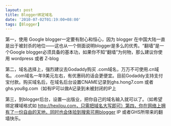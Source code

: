 ```yaml
---
layout: post
title: Blogger绑定域名
date: '2010-07-02T01:19:00+08:00'
tags: [Blogger]
---
```


第一，使用 Google blogger一定要有耐心和恒心，因为 blogger 在中国大陆一直是出于被封杀的地位——这也从一个侧面说明blogger是多么的优秀。“翻墙”是一个Google blogger必须具备的基本功，如果你不知“翻墙”为何物，那么建议你使用 wordpress 或者 Z-blog

第二，域名选择上，强烈建议去Godaddy购买 .com域名，万万不可使用.cn域名。.com域名一年9美元左右，有优惠码的话会更便宜。目前Godaddy支持支付宝付款。购买域名后，在域名后台设置CNAME记录到ghs.hong7.com 或者ghs.you8g.com（如有IP可以做A记录到未被封闭的IP上

第三，到blogger后台，设置—出版业，把你自己的域名输入就可以了。（如希望绑定裸域格式如 http://hexilou.com，只需把域名大写即可）第四，你在网络上拥有了一份自由的天地，同时也会体验到搜索可用blogger IP 或者GHS所带来的翻墙快乐。
